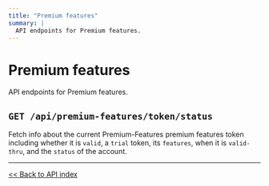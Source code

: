 ```yaml
---
title: "Premium features"
summary: |
  API endpoints for Premium features.
---
```


# Premium features

API endpoints for Premium features.

## `GET /api/premium-features/token/status`

Fetch info about the current Premium-Features premium features token including whether it is `valid`, a `trial` token, its
  `features`, when it is `valid-thru`, and the `status` of the account.

---

[<< Back to API index](../api-documentation.md)